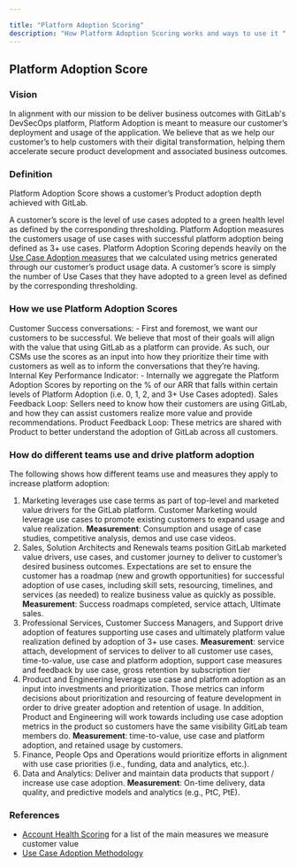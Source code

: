 ```yaml
---

title: "Platform Adoption Scoring"
description: "How Platform Adoption Scoring works and ways to use it "
---
```


## Platform Adoption Score

### Vision

In alignment with our mission to be deliver business outcomes with GitLab's DevSecOps platform, Platform Adoption is meant to measure our customer’s deployment and usage of the application. We believe that as we help our customer’s to help customers with their digital transformation, helping them accelerate secure product development and associated business outcomes.

### Definition

Platform Adoption Score shows a customer’s Product adoption depth achieved with GitLab.

A customer’s score is the level of use cases adopted to a green health level as defined by the corresponding thresholding. Platform Adoption measures the customers usage of use cases with successful platform adoption being defined as 3+ use cases. Platform Adoption Scoring depends heavily on the [Use Case Adoption measures](/handbook/customer-success/product-usage-data/maturity-scoring/) that we calculated using metrics generated through our customer’s product usage data. A customer’s score is simply the number of Use Cases that they have adopted to a green level as defined by the corresponding thresholding.

### How we use Platform Adoption Scores

Customer Success conversations: - First and foremost, we want our customers to be successful. We believe that most of their goals will align with the value that using GitLab as a platform can provide. As such, our CSMs use the scores as an input into how they prioritize their time with customers as well as to inform the conversations that they’re having.
Internal Key Performance Indicator: - Internally we aggregate the Platform Adoption Scores by reporting on the % of our ARR that falls within certain levels of Platform Adoption (i.e. 0, 1, 2, and 3+ Use Cases adopted).
Sales Feedback Loop: Sellers need to know how their customers are using GitLab, and how they can assist customers realize more value and provide recommendations.
Product Feedback Loop: These metrics are shared with Product to better understand the adoption of GitLab across all customers.

### How do different teams use and drive platform adoption

The following shows how different teams use and measures they apply to increase platform adoption:

1. Marketing leverages use case terms as part of top-level and marketed value drivers for the GitLab platform. Customer Marketing would leverage use cases to promote existing customers to expand usage and value realization. **Measurement**: Consumption and usage of case studies, competitive analysis, demos and use case videos.
2. Sales, Solution Architects and Renewals teams position GitLab marketed value drivers, use cases, and customer journey to deliver to customer’s desired business outcomes. Expectations are set to ensure the customer has a roadmap (new and growth opportunities) for successful adoption of use cases, including skill sets, resourcing, timelines, and services (as needed) to realize business value as quickly as possible. **Measurement**: Success roadmaps completed, service attach, Ultimate sales.
3. Professional Services, Customer Success Managers, and Support drive adoption of features supporting use cases and ultimately platform value realization defined by adoption of 3+ use cases. **Measurement**: service attach, development of services to deliver to all customer use cases, time-to-value, use case and platform adoption, support case measures and feedback by use case, gross retention by subscription tier
4. Product and Engineering leverage use case and platform adoption as an input into investments and prioritization. Those metrics can inform decisions about prioritization and resourcing of feature development in order to drive greater adoption and retention of usage. In addition, Product and Engineering will work towards including use case adoption metrics in the product so customers have the same visibility GitLab team members do. **Measurement**: time-to-value, use case and platform adoption, and retained usage by customers.
5. Finance, People Ops and Operations would prioritize efforts in alignment with use case priorities (i.e., funding, data and analytics, etc.).
6. Data and Analytics: Deliver and maintain data products that support / increase use case adoption. **Measurement**: On-time delivery, data quality, and predictive models and analytics (e.g., PtC, PtE).

### References

- [Account Health Scoring](/handbook/customer-success/customer-health-scoring/#scoring-methodologies) for a list of the main measures we measure customer value
- [Use Case Adoption Methodology](/handbook/customer-success/product-usage-data/use-case-adoption/)
